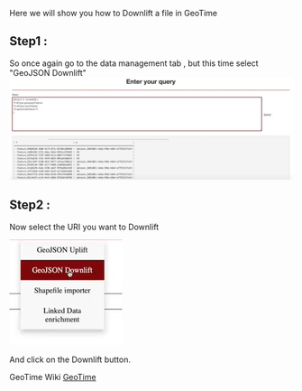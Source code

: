 
  Here we will show you how to Downlift a file in GeoTime

## Step1 :
So once again go to the data management tab , but this time select "GeoJSON Downlift"
![Geo8](../images/Geo8.jpg)







## Step2 :
Now select the URI you want to Downlift

![Geo9](../images/Geo9.jpg)

And click on the Downlift button.


GeoTime Wiki [GeoTime](../GeoTime_Wiki.md)
